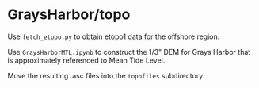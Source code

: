 # GraysHarbor/topo

Use `fetch_etopo.py` to obtain etopo1 data for the offshore region.

Use `GraysHarborMTL.ipynb` to construct the 1/3" DEM for Grays Harbor that
is approximately referenced to Mean Tide Level.

Move the resulting .asc files into the `topofiles` subdirectory.
